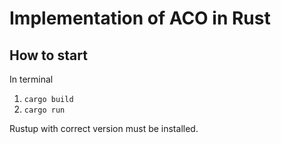 # Implementation of ACO in Rust

## How to start
In terminal
1. ``cargo build``
2. ``cargo run``

Rustup with correct version must be installed.
